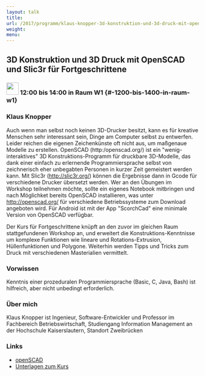 ```yaml
---
layout: talk
title:
url: /2017/programm/klaus-knopper-3d-konstruktion-und-3d-druck-mit-openscad-und-slic3r-fuer-fortgeschrittene/
weight:
menu:
---
```

## 3D Konstruktion und 3D Druck mit OpenSCAD und Slic3r für Fortgeschrittene

### <img height = "32" src="../../../images/workshop.svg"> 12:00 bis 14:00 in Raum W1 {#-1200-bis-1400-in-raum-w1}

### Klaus Knopper

Auch wenn man selbst noch keinen 3D-Drucker besitzt, kann es für kreative Menschen sehr interessant sein, Dinge am Computer selbst zu entwerfen. Leider reichen die eigenen Zeichenkünste oft nicht aus, um maßgenaue Modelle zu erstellen. OpenSCAD (http:/openscad.org/) ist ein "wenig-interaktives" 3D Konstruktions-Programm für druckbare 3D-Modelle, das dank einer einfach zu erlernende Programmiersprache selbst von zeichnerisch eher unbegabten Personen in kurzer Zeit gemeistert werden kann. Mit Slic3r (http://slic3r.org/) können die Ergebnisse dann in Gcode für verschiedene Drucker übersetzt werden. Wer an den Übungen im Workshop teilnehmen möchte, sollte ein eigenes Notebook mitbringen und nach Möglichket bereits OpenSCAD installieren, was unter http://openscad.org/ für verschiedene Betriebssysteme zum Download angeboten wird. Für Android ist mit der App "ScorchCad" eine minimale Version von OpenSCAD verfügbar.

Der Kurs für Fortgeschrittene knüpft an den zuvor im gleichen Raum stattgefundenen Workshop an, und erweitert die Konstruktions-Kenntnisse um komplexe Funktionen wie lineare und Rotations-Extrusion, Hüllenfunktionen und Polygone. Weiterhin werden Tipps und Tricks zum Druck mit verschiedenen Masterialien vermittelt.

### Vorwissen

Kenntnis einer prozeduralen Programmiersprache (Basic, C, Java, Bash) ist hilfreich, aber nicht unbedingt erforderlich. 

### Über mich

Klaus Knopper ist Ingenieur, Software-Entwickler und Professor im Fachbereich Betriebswirtschaft, Studiengang Information Management an der Hochschule Kaiserslautern, Standort Zweibrücken

### Links

- <a href="http://www.openscad.org" target="_blank">openSCAD</a>
- <a href="http://knopper.net/tuebix/" target="_blank">Unterlagen zum Kurs</a>
